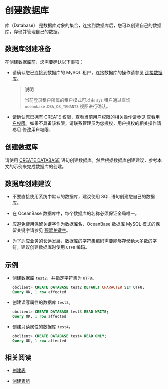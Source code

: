 # 创建数据库

库（Database） 是数据库对象的集合，连接到数据库后，您可以创建自己的数据库，存储并管理自己的数据。

## 数据库创建准备

在创建数据库前，您需要确认以下事项：

* 请确认您已连接到数据库的 MySQL 租户，连接数据库的操作请参见 [连接数据库](../../1.application-development-based-on-mysql-mode/1.database-connection/1.connection-mode-overview.md)。
  
  >**说明**
  >
  >当前登录租户所属的租户模式可以由 `sys` 租户通过查询 `oceanbase.DBA_OB_TENANTS` 视图进行确认。

* 请确认您已拥有 CREATE 权限，查看当前用户权限的相关操作请参见 [查看用户权限](7.reference\3.user-guide-old\6.basic-database-management\4.manage-tenants-1\5.manage-users-and-permissions\3.mysql-3\4.view-user-permissions-1.md)。如果不具备该权限，请联系管理员为您授权，用户授权的相关操作请参见 [修改用户权限](7.reference\3.user-guide-old\6.basic-database-management\4.manage-tenants-1\5.manage-users-and-permissions\3.mysql-3\5.modify-user-permissions-2.md)。

## 创建数据库

请使用 [CREATE DATABASE](../../../7.reference/4.development-guide-refactoring-1-old/6.sql-syntax/2.common-tenant-mysql-mode/6.sql-statement/11.create-database.md) 语句创建数据库。然后根据数据库创建建议，参考本文的示例来完成数据库的创建。

## 数据库创建建议

* 不要直接使用系统中默认的数据库，建议使用 SQL 语句创建您自己的数据库。

* 在 OceanBase 数据库中，每个数据库的名称必须保证全局唯一。

* 应避免使用保留关键字作为数据库名，OceanBase 数据库 MySQL 模式的保留关键字请参见 [预留关键字](7.reference\3.user-guide-old\14.system-reference\8.reserved-keyword-in-mysql-mode.md)。

* 为了适应业务的长远发展，数据库的字符集编码需要能够存储绝大多数的字符，建议创建数据库时使用 `UTF8` 编码。

## 示例

* 创建数据库 `test2`，并指定字符集为 `UTF8`。

  ```sql
  obclient> CREATE DATABASE test2 DEFAULT CHARACTER SET UTF8;
  Query OK, 1 row affected
  ```

* 创建读写属性的数据库 `test3`。

  ```sql
  obclient> CREATE DATABASE test3 READ WRITE;
  Query OK, 1 row affected
  ```

* 创建只读属性的数据库 `test4`。

  ```sql
  obclient> CREATE DATABASE test4 READ ONLY;
  Query OK, 1 row affected
  ```

## 相关阅读

* [创建表](3.create-a-table.md)

* [创建表组](2.create-a-tablegroup.md)
